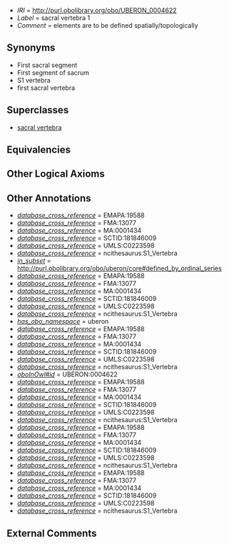  * *IRI* = http://purl.obolibrary.org/obo/UBERON_0004622
 * *Label* = sacral vertebra 1
 * *Comment* = elements are to be defined spatially/topologically

## Synonyms

 * First sacral segment
 * First segment of sacrum
 * S1 vertebra
 * first sacral vertebra

## Superclasses

 * [sacral vertebra](../../UBERON/94/UBERON_0001094.md)

## Equivalencies


## Other Logical Axioms


## Other Annotations

 * *[database_cross_reference](../../ef/oboInOwl#hasDbXref.md)* = EMAPA:19588
 * *[database_cross_reference](../../ef/oboInOwl#hasDbXref.md)* = FMA:13077
 * *[database_cross_reference](../../ef/oboInOwl#hasDbXref.md)* = MA:0001434
 * *[database_cross_reference](../../ef/oboInOwl#hasDbXref.md)* = SCTID:181846009
 * *[database_cross_reference](../../ef/oboInOwl#hasDbXref.md)* = UMLS:C0223598
 * *[database_cross_reference](../../ef/oboInOwl#hasDbXref.md)* = ncithesaurus:S1_Vertebra
 * *[in_subset](../../et/oboInOwl#inSubset.md)* = http://purl.obolibrary.org/obo/uberon/core#defined_by_ordinal_series
 * *[database_cross_reference](../../ef/oboInOwl#hasDbXref.md)* = EMAPA:19588
 * *[database_cross_reference](../../ef/oboInOwl#hasDbXref.md)* = FMA:13077
 * *[database_cross_reference](../../ef/oboInOwl#hasDbXref.md)* = MA:0001434
 * *[database_cross_reference](../../ef/oboInOwl#hasDbXref.md)* = SCTID:181846009
 * *[database_cross_reference](../../ef/oboInOwl#hasDbXref.md)* = UMLS:C0223598
 * *[database_cross_reference](../../ef/oboInOwl#hasDbXref.md)* = ncithesaurus:S1_Vertebra
 * *[has_obo_namespace](../../ce/oboInOwl#hasOBONamespace.md)* = uberon
 * *[database_cross_reference](../../ef/oboInOwl#hasDbXref.md)* = EMAPA:19588
 * *[database_cross_reference](../../ef/oboInOwl#hasDbXref.md)* = FMA:13077
 * *[database_cross_reference](../../ef/oboInOwl#hasDbXref.md)* = MA:0001434
 * *[database_cross_reference](../../ef/oboInOwl#hasDbXref.md)* = SCTID:181846009
 * *[database_cross_reference](../../ef/oboInOwl#hasDbXref.md)* = UMLS:C0223598
 * *[database_cross_reference](../../ef/oboInOwl#hasDbXref.md)* = ncithesaurus:S1_Vertebra
 * *[oboInOwl#id](../../id/oboInOwl#id.md)* = UBERON:0004622
 * *[database_cross_reference](../../ef/oboInOwl#hasDbXref.md)* = EMAPA:19588
 * *[database_cross_reference](../../ef/oboInOwl#hasDbXref.md)* = FMA:13077
 * *[database_cross_reference](../../ef/oboInOwl#hasDbXref.md)* = MA:0001434
 * *[database_cross_reference](../../ef/oboInOwl#hasDbXref.md)* = SCTID:181846009
 * *[database_cross_reference](../../ef/oboInOwl#hasDbXref.md)* = UMLS:C0223598
 * *[database_cross_reference](../../ef/oboInOwl#hasDbXref.md)* = ncithesaurus:S1_Vertebra
 * *[database_cross_reference](../../ef/oboInOwl#hasDbXref.md)* = EMAPA:19588
 * *[database_cross_reference](../../ef/oboInOwl#hasDbXref.md)* = FMA:13077
 * *[database_cross_reference](../../ef/oboInOwl#hasDbXref.md)* = MA:0001434
 * *[database_cross_reference](../../ef/oboInOwl#hasDbXref.md)* = SCTID:181846009
 * *[database_cross_reference](../../ef/oboInOwl#hasDbXref.md)* = UMLS:C0223598
 * *[database_cross_reference](../../ef/oboInOwl#hasDbXref.md)* = ncithesaurus:S1_Vertebra
 * *[database_cross_reference](../../ef/oboInOwl#hasDbXref.md)* = EMAPA:19588
 * *[database_cross_reference](../../ef/oboInOwl#hasDbXref.md)* = FMA:13077
 * *[database_cross_reference](../../ef/oboInOwl#hasDbXref.md)* = MA:0001434
 * *[database_cross_reference](../../ef/oboInOwl#hasDbXref.md)* = SCTID:181846009
 * *[database_cross_reference](../../ef/oboInOwl#hasDbXref.md)* = UMLS:C0223598
 * *[database_cross_reference](../../ef/oboInOwl#hasDbXref.md)* = ncithesaurus:S1_Vertebra

## External Comments

